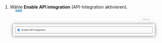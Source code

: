 1. Wähle **Enable API integration** (API-Integration aktivieren). ![Kontrollkästchen "Enable API integration" (API-Integration aktivieren) der Okta-Anwendung](/assets/images/help/saml/okta-enable-api-integration.png)
